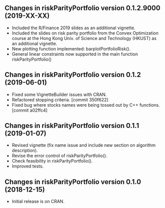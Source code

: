 ## Changes in riskParityPortfolio version 0.1.2.9000 (2019-XX-XX)

* Included the R/Finance 2019 slides as an additional vignette.
* Included the slides on risk parity portfolio from the Convex Optimization course at 
  the Hong Kong Univ. of Science and Technology (HKUST) as an additional vignette.
* New plotting function implemented: barplotPortfolioRisk().
* General linear constraints now supported in the main function riskParityPortfolio()


## Changes in riskParityPortfolio version 0.1.2 (2019-06-01)

* Fixed some VignetteBuilder issues with CRAN.
* Refactored stopping criteria. [commit 350f622]
* Fixed bug where stocks names were being tossed out by C++ functions. [commit a02ffc4]


## Changes in riskParityPortfolio version 0.1.1 (2019-01-07)

* Revised vignette (fix name issue and include new section on algorithm description).
* Revise the error control of riskParityPortfolio().
* Check feasibility in riskParityPortfolio().
* Improved tests.


## Changes in riskParityPortfolio version 0.1.0 (2018-12-15)

* Initial release is on CRAN.
